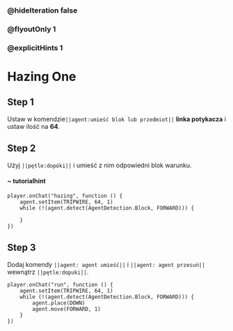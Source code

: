 
### @hideIteration false 
### @flyoutOnly 1
### @explicitHints 1


# Hazing One

## Step 1
Ustaw w komendzie``||agent:umieść blok lub przedmiot||`` **linka potykacza** i ustaw ilość na **64**. 

## Step 2
Użyj ``||pętle:dopóki||`` i umieść z nim odpowiedni blok warunku.  

#### ~ tutorialhint

```blocks
player.onChat("hazing", function () {
    agent.setItem(TRIPWIRE, 64, 1)
    while (!(agent.detect(AgentDetection.Block, FORWARD))) {
    	
    }
})

``` 
## Step 3
Dodaj komendy ``||agent: agent umieść||`` i ``||agent: agent przesuń||`` wewnątrz ``||pętle:dopuki||``. 

```blocks
player.onChat("run", function () {
    agent.setItem(TRIPWIRE, 64, 1)
    while (!(agent.detect(AgentDetection.Block, FORWARD))) {
        agent.place(DOWN)
        agent.move(FORWARD, 1)
    }
})
```

